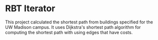 # RBT Iterator
This project calculated the shortest path from buildings specified for the UW Madison campus. It uses Dijkstra's shortest path algorithm for computing the shortest path with using edges that have costs.  
